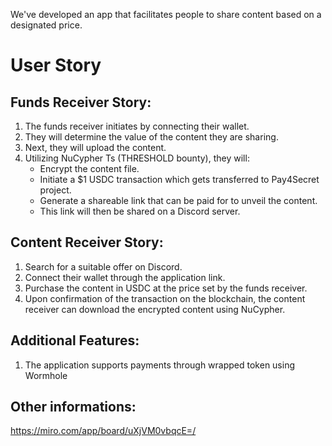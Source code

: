 We've developed an app that facilitates people to share content based on a designated price.

# User Story
## Funds Receiver Story:
1. The funds receiver initiates by connecting their wallet.
2. They will determine the value of the content they are sharing.
3. Next, they will upload the content.
4. Utilizing NuCypher Ts (THRESHOLD bounty), they will:
   - Encrypt the content file.
   - Initiate a $1 USDC transaction which gets transferred to Pay4Secret project.
   - Generate a shareable link that can be paid for to unveil the content.
   - This link will then be shared on a Discord server.

## Content Receiver Story:
1. Search for a suitable offer on Discord.
2. Connect their wallet through the application link.
3. Purchase the content in USDC at the price set by the funds receiver.
4. Upon confirmation of the transaction on the blockchain, the content receiver can download the encrypted content using NuCypher.

## Additional Features:
1. The application supports payments through wrapped token using Wormhole

## Other informations:
https://miro.com/app/board/uXjVM0vbqcE=/

